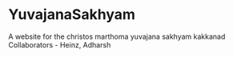 # YuvajanaSakhyam
A website for the christos marthoma yuvajana sakhyam kakkanad
Collaborators - Heinz, Adharsh
